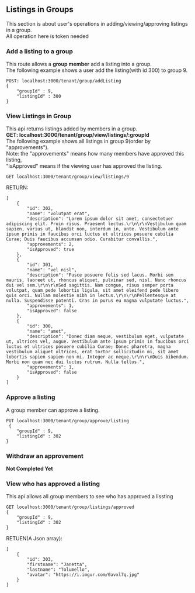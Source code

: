 ## Listings in Groups
This section is about user's operations in adding/viewing/approving listings in a group.  
All operation here is token needed

### Add a listing to a group
This route allows a **group member** add a listing into a group.  
The following example shows a user add the listing(with id 300) to group 9.  
```
POST: localhost:3000/tenant/group/addListing
{
    "groupId" : 9,
    "listingId" : 300
}
```

### View Listings in Group
This api returns listings added by members in a group.   
**GET: localhost:3000/tenant/group/view/listings/:groupId**   
The following example shows all listings in group 9(order by "approvements").   
Note: the "approvements" means how many members have approved this listing,   
"isApproved" means if the viewing user has approved the listing.   
```
GET localhost:3000/tenant/group/view/listings/9
```
RETURN:
```
[
    {
        "id": 302,
        "name": "volutpat erat",
        "description": "Lorem ipsum dolor sit amet, consectetuer adipiscing elit. Proin risus. Praesent lectus.\r\n\r\nVestibulum quam sapien, varius ut, blandit non, interdum in, ante. Vestibulum ante ipsum primis in faucibus orci luctus et ultrices posuere cubilia Curae; Duis faucibus accumsan odio. Curabitur convallis.",
        "approvements": 2,
        "isApproved": true
    },
    {
        "id": 301,
        "name": "vel nisl",
        "description": "Fusce posuere felis sed lacus. Morbi sem mauris, laoreet ut, rhoncus aliquet, pulvinar sed, nisl. Nunc rhoncus dui vel sem.\r\n\r\nSed sagittis. Nam congue, risus semper porta volutpat, quam pede lobortis ligula, sit amet eleifend pede libero quis orci. Nullam molestie nibh in lectus.\r\n\r\nPellentesque at nulla. Suspendisse potenti. Cras in purus eu magna vulputate luctus.",
        "approvements": 1,
        "isApproved": false
    },
    {
        "id": 300,
        "name": "amet",
        "description": "Donec diam neque, vestibulum eget, vulputate ut, ultrices vel, augue. Vestibulum ante ipsum primis in faucibus orci luctus et ultrices posuere cubilia Curae; Donec pharetra, magna vestibulum aliquet ultrices, erat tortor sollicitudin mi, sit amet lobortis sapien sapien non mi. Integer ac neque.\r\n\r\nDuis bibendum. Morbi non quam nec dui luctus rutrum. Nulla tellus.",
        "approvements": 1,
        "isApproved": false
    }
]
```


### Approve a listing
A group member can approve a listing.  

```
PUT localhost:3000/tenant/group/approve/listing
 {
    "groupId" : 9,
    "listingId" : 302
}
```

### Withdraw an approvement
**Not Completed Yet**



### View who has approved a listing

This api allows all group members to see who has approved a lissting
```
GET localhost:3000/tenant/group/listings/approved
{
    "groupId" : 9,
    "listingId" : 302
}
```
RETUEN(A Json array): 
```
[
    {
        "id": 303,
        "firstname": "Janetta",
        "lastname": "Tolumello",
        "avatar": "https://i.imgur.com/0avxl7q.jpg"
    }
]
```
